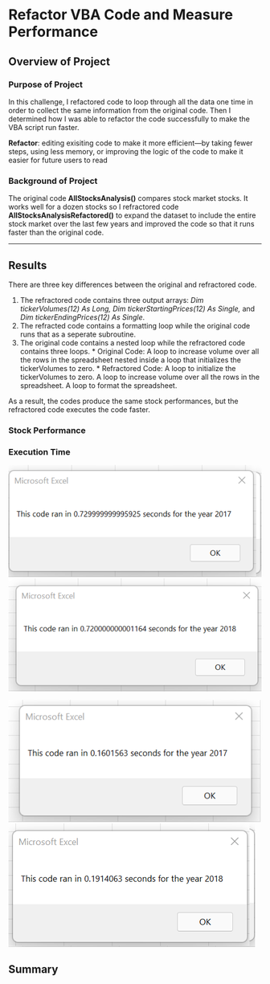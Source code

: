 # Refactor VBA Code and Measure Performance

## Overview of Project
### Purpose of Project
In this challenge, I refactored code to loop through all the data one time in order to collect the same information from the original code. Then I determined how I was able to refactor the code successfully to make the VBA script run faster. 

**Refactor**: editing exisiting code to make it more efficient—by taking fewer steps, using less memory, or improving the logic of the code to make it easier for future users to read

### Background of Project
The original code **AllStocksAnalysis()** compares stock market stocks. It works well for a dozen stocks so I refractored code **AllStocksAnalysisRefactored()** to expand the dataset to include the entire stock market over the last few years and improved the code so that it runs faster than the original code. 

---
## Results
There are three key differences between the original and refractored code. 
1. The refractored code contains three output arrays: *Dim tickerVolumes(12) As Long, Dim tickerStartingPrices(12) As Single,* and *Dim tickerEndingPrices(12) As Single*. 
2. The refracted code contains a formatting loop while the original code runs that as a seperate subroutine. 
3. The original code contains a nested loop while the refractored code contains three loops. 
        * Original Code: A loop to increase volume over all the rows in the spreadsheet nested inside a loop that initializes the tickerVolumes to zero.
        * Refractored Code: A loop to initialize the tickerVolumes to zero. A loop to increase volume over all the rows in the spreadsheet. A loop to format the spreadsheet.     

As a result, the codes produce the same stock performances, but the refractored code executes the code faster. 

### Stock Performance  

### Execution Time 

![VBA_Challenge_2017_b4refractor](VBA_Challenge_2017_b4refractor.png) ![VBA_Challenge_2018_b4refractor](VBA_Challenge_2018_b4refractor.png) 

![VBA_Challenge_2017](VBA_Challenge_2017.png) ![VBA_Challenge_2018](VBA_Challenge_2018.png)        


## Summary 

